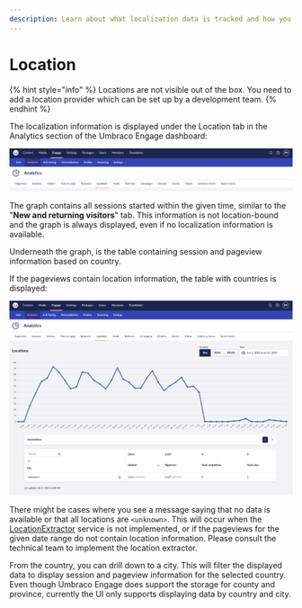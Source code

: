 ```yaml
---
description: Learn about what localization data is tracked and how you can view it.
---
```


# Location

{% hint style="info" %}
Locations are not visible out of the box. You need to add a location provider which can be set up by a development team.
{% endhint %}

The localization information is displayed under the Location tab in the Analytics section of the Umbraco Engage dashboard:

![Location tab, located under the Analytics section](../../.gitbook/assets/Locations-tab-v16.png)

The graph contains all sessions started within the given time, similar to the "**New and returning visitors**" tab. This information is not location-bound and the graph is always displayed, even if no localization information is available.

Underneath the graph, is the table containing session and pageview information based on country.

If the pageviews contain location information, the table with countries is displayed:

![Location table with data](../../.gitbook/assets/Locations-Analytics-v16.png)

There might be cases where you see a message saying that no data is available or that all locations are `<unknown>`. This will occur when the [LocationExtractor](../../developers/analytics/extending-analytics/getting-the-correct-ip-address.md) service is not implemented, or if the pageviews for the given date range do not contain location information. Please consult the technical team to implement the location extractor.

From the country, you can drill down to a city. This will filter the displayed data to display session and pageview information for the selected country. Even though Umbraco Engage does support the storage for county and province, currently the UI only supports displaying data by country and city.

